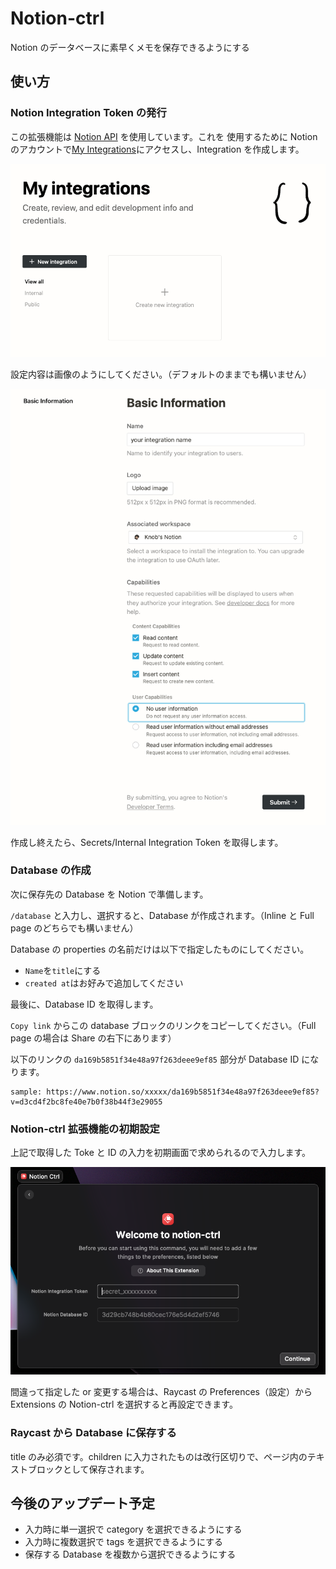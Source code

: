# Notion-ctrl

Notion のデータベースに素早くメモを保存できるようにする

## 使い方

### Notion Integration Token の発行

この拡張機能は [Notion API](https://developers.notion.com/) を使用しています。これを
使用するために Notion のアカウントで[My Integrations](https://www.notion.so/my-integrations)にアクセスし、Integration を作成します。

![integrations](./assets/integrations.png)

設定内容は画像のようにしてください。（デフォルトのままでも構いません）

![create integration](./assets/create_integration.png)

作成し終えたら、Secrets/Internal Integration Token を取得します。

### Database の作成

次に保存先の Database を Notion で準備します。

`/database` と入力し、選択すると、Database が作成されます。（Inline と Full page のどちらでも構いません）

Database の properties の名前だけは以下で指定したものにしてください。

- `Name`を`title`にする
- `created at`はお好みで追加してください

最後に、Database ID を取得します。

`Copy link` からこの database ブロックのリンクをコピーしてください。（Full page の場合は Share の右下にあります）

以下のリンクの `da169b5851f34e48a97f263deee9ef85` 部分が Database ID になります。

```
sample: https://www.notion.so/xxxxx/da169b5851f34e48a97f263deee9ef85?v=d3cd4f2bc8fe40e7b0f38b44f3e29055
```

### Notion-ctrl 拡張機能の初期設定

上記で取得した Toke と ID の入力を初期画面で求められるので入力します。

![preferences](./assets/preferences.png)

間違って指定した or 変更する場合は、Raycast の Preferences（設定）から Extensions の Notion-ctrl を選択すると再設定できます。

### Raycast から Database に保存する

title のみ必須です。children に入力されたものは改行区切りで、ページ内のテキストブロックとして保存されます。

## 今後のアップデート予定

- 入力時に単一選択で category を選択できるようにする
- 入力時に複数選択で tags を選択できるようにする
- 保存する Database を複数から選択できるようにする
